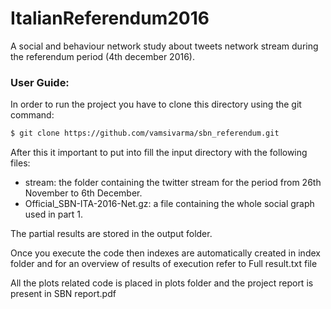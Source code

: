 # ItalianReferendum2016
A social and behaviour network study about tweets network stream during the referendum period (4th december 2016).


### User Guide:
In order to run the project you have to clone this directory using the git command:

```bash
$ git clone https://github.com/vamsivarma/sbn_referendum.git
```

After this it important to put into fill the input directory with the following files:
* stream: the folder containing the twitter stream for the period from 26th November to 6th December.
* Official_SBN-ITA-2016-Net.gz: a file containing the whole social graph used in part 1.

The partial results are stored in the output folder.

Once you execute the code then indexes are automatically created in index folder and for an overview of results of execution refer to Full result.txt file

All the plots related code is placed in plots folder and the project report is present in SBN report.pdf